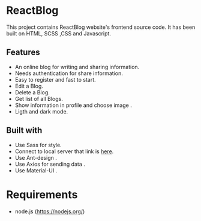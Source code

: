 # ReactBlog

This project contains ReactBlog website's frontend source code. It has been built on HTML, SCSS ,CSS and Javascript.

## Features

* An online blog for writing and sharing information.<br>
* Needs authentication for share information.<br>
* Easy to register and fast to start.<br>
* Edit a Blog.<br>
* Delete a Blog.<br>
* Get list of all Blogs.<br>
* Show information in profile and choose image .<br>
* Ligth and dark mode.<br>

## Built with

* Use Sass for style.<br>
* Connect to local server that link is [here](https://github.com/fallahpour-fr/LocalServer).<br>
* Use Ant-design .<br>
* Use Axios for sending data .<br>
* Use Material-UI .<br>

# Requirements

* node.js (https://nodejs.org/)
